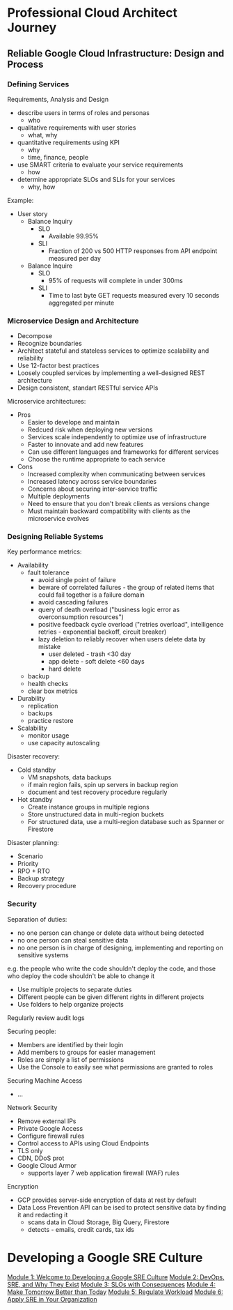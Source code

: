 # Professional Cloud Architect Journey

## Reliable Google Cloud Infrastructure: Design and Process 

### Defining Services

Requirements, Analysis and Design
- describe users in terms of roles and personas
  - who
- qualitative requirements with user stories
  - what, why
- quantitative requirements using KPI
  - why
  - time, finance, people 
- use SMART criteria to evaluate your service requirements
  - how
- determine appropriate SLOs and SLIs for your services
  - why, how

Example:
- User story
  - Balance Inquiry
    - SLO
      - Available 99.95%
    - SLI
      - Fraction of 200 vs 500 HTTP responses from API endpoint measured per day
  - Balance Inquire
    - SLO
      - 95% of requests will complete in under 300ms
    - SLI
      - Time to last byte GET requests measured every 10 seconds aggregated per minute

### Microservice Design and Architecture

- Decompose
- Recognize boundaries
- Architect stateful and stateless services to optimize scalability and reliability
- Use 12-factor best practices
- Loosely coupled services by implementing a well-designed REST architecture
- Design consistent, standart RESTful service APIs

Microservice architectures:
- Pros
  - Easier to develope and maintain
  - Redcued risk when deploying new versions
  - Services scale independently to optimize use of infrastructure
  - Faster to innovate and add new features
  - Can use different languages and frameworks for different services
  - Choose the runtime appropriate to each service
- Cons
  - Increased complexity when communicating between services
  - Increased latency across service boundaries
  - Concerns about securing inter-service traffic
  - Multiple deployments
  - Need to ensure that you don't break clients as versions change
  - Must maintain backward compatibility with clients as the microservice evolves

### Designing Reliable Systems 

Key performance metrics:
- Availability
  - fault tolerance
    - avoid single point of failure
    - beware of correlated failures - the group of related items that could fail together is a failure domain
    - avoid cascading failures
    - query of death overload ("business logic error as overconsumption resources")
    - positive feedback cycle overload ("retries overload", intelligence retries - exponential backoff, circuit breaker)
    - lazy deletion to reliably recover when users delete data by mistake
      - user deleted - trash <30 day
      - app delete - soft delete <60 days
      - hard delete 
  - backup
  - health checks
  - clear box metrics
- Durability
  - replication
  - backups
  - practice restore
- Scalability
  - monitor usage
  - use capacity autoscaling

Disaster recovery:
- Cold standby
  - VM snapshots, data backups
  - if main region fails, spin up servers in backup region
  - document and test recovery procedure regularly
- Hot standby
  - Create instance groups in multiple regions
  - Store unstructured data in multi-region buckets
  - For structured data, use a multi-region database such as Spanner or Firestore

Disaster planning:
- Scenario
- Priority
- RPO + RTO
- Backup strategy
- Recovery procedure

### Security

Separation of duties:
- no one person can change or delete data without being detected
- no one person can steal sensitive data
- no one person is in charge of designing, implementing and reporting on sensitive systems

e.g. the people who write the code shouldn't deploy the code, and those who deploy the code shouldn't be able to change it

- Use multiple projects to separate duties
- Different people can be given different rights in different projects
- Use folders to help organize projects

Regularly review audit logs

Securing people:
- Members are identified by their login
- Add members to groups for easier management
- Roles are simply a list of permissions
- Use the Console to easily see what permissions are granted to roles

Securing Machine Access
- ...

Network Security
- Remove external IPs
- Private Google Access
- Configure firewall rules
- Control access to APIs using Cloud Endpoints
- TLS only
- CDN, DDoS prot
- Google Cloud Armor
  - supports layer 7 web application firewall (WAF) rules

Encryption
- GCP provides server-side encryption of data at rest by default
- Data Loss Prevention API can be ised to protect sensitive data by finding it and redacting it
  - scans data in Cloud Storage, Big Query, Firestore
  - detects - emails, credit cards, tax ids


# Developing a Google SRE Culture

[Module 1: Welcome to Developing a Google SRE Culture](https://storage.googleapis.com/cloud-training/C-SRE101-B/M1_%20Introduction%20to%20the%20course.pdf)
[Module 2: DevOps, SRE, and Why They Exist](https://storage.googleapis.com/cloud-training/C-SRE101-B/M2_%20DevOps%2C%20SRE%2C%20and%20Why%20They%20Exist.pdf)
[Module 3: SLOs with Consequences](https://storage.googleapis.com/cloud-training/C-SRE101-B/M3_%20SLOs%20with%20Consequences.pdf)
[Module 4: Make Tomorrow Better than Today](https://storage.googleapis.com/cloud-training/C-SRE101-B/M4_%20Make%20Tomorrow%20Better%20Than%20Today.pdf)
[Module 5: Regulate Workload](https://storage.googleapis.com/cloud-training/C-SRE101-B/M5_%20Regulate%20Workload.pdf)
[Module 6: Apply SRE in Your Organization](https://storage.googleapis.com/cloud-training/C-SRE101-B/M6_Apply%20SRE%20in%20Your%20Organization.pdf)


